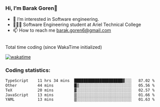 ###  Hi, I’m Barak Goren👋
- 👀 I’m interested in Software engineering.
- 👨🏼‍🎓 Software Engineering student at Ariel Technical College
- 📫 How to reach me barak.goren6@gmail.com
##
Total time coding (since WakaTime initialized)

[![wakatime](https://wakatime.com/badge/user/5cc5ec80-a806-4ca2-a704-db29274e48cd.svg)](https://wakatime.com/@5cc5ec80-a806-4ca2-a704-db29274e48cd)

   
### Coding statistics:

<!--START_SECTION:waka-->

```txt
TypeScript    11 hrs 34 mins  █████████████████████▓░░░   87.02 %
Other         44 mins         █▒░░░░░░░░░░░░░░░░░░░░░░░   05.56 %
TeX           20 mins         ▓░░░░░░░░░░░░░░░░░░░░░░░░   02.57 %
JavaScript    13 mins         ▒░░░░░░░░░░░░░░░░░░░░░░░░   01.66 %
YAML          13 mins         ▒░░░░░░░░░░░░░░░░░░░░░░░░   01.63 %
```

<!--END_SECTION:waka-->

<!---
barakgoren/barakgoren is a ✨ special ✨ repository because its `README.md` (this file) appears on your GitHub profile.
You can click the Preview link to take a look at your changes.
--->
